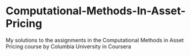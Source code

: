 # Computational-Methods-In-Asset-Pricing
My solutions to the assignments in the Computational Methods in Asset Pricing course by Columbia University in Coursera
